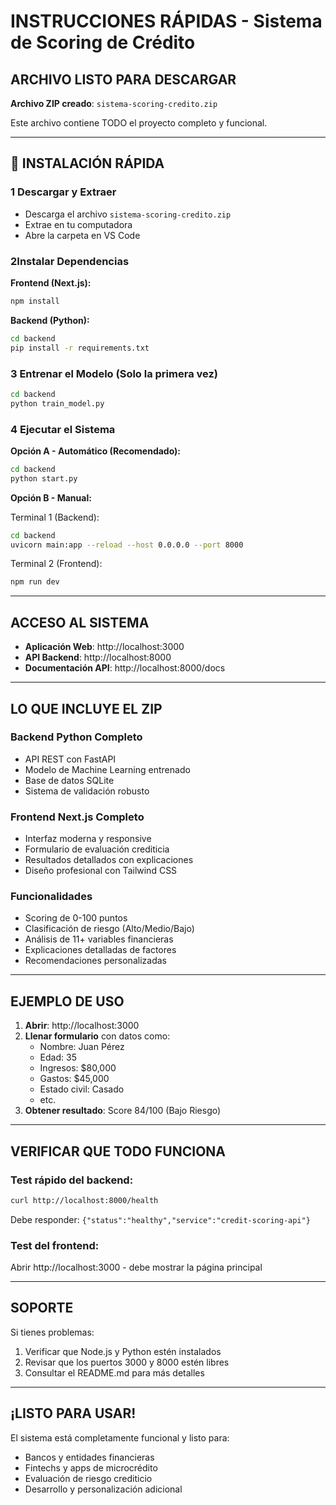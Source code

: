 #  INSTRUCCIONES RÁPIDAS - Sistema de Scoring de Crédito

##  ARCHIVO LISTO PARA DESCARGAR

 **Archivo ZIP creado**: `sistema-scoring-credito.zip`

Este archivo contiene TODO el proyecto completo y funcional.

---

## 🔧 INSTALACIÓN RÁPIDA

### 1️ **Descargar y Extraer**
- Descarga el archivo `sistema-scoring-credito.zip`
- Extrae en tu computadora
- Abre la carpeta en VS Code

### 2️**Instalar Dependencias**

**Frontend (Next.js):**
```bash
npm install
```

**Backend (Python):**
```bash
cd backend
pip install -r requirements.txt
```

### 3️ **Entrenar el Modelo (Solo la primera vez)**
```bash
cd backend
python train_model.py
```

### 4️ **Ejecutar el Sistema**

**Opción A - Automático (Recomendado):**
```bash
cd backend
python start.py
```

**Opción B - Manual:**

Terminal 1 (Backend):
```bash
cd backend
uvicorn main:app --reload --host 0.0.0.0 --port 8000
```

Terminal 2 (Frontend):
```bash
npm run dev
```

---

##  ACCESO AL SISTEMA

- **Aplicación Web**: http://localhost:3000
- **API Backend**: http://localhost:8000
- **Documentación API**: http://localhost:8000/docs

---

##  LO QUE INCLUYE EL ZIP

###  **Backend Python Completo**
- API REST con FastAPI
- Modelo de Machine Learning entrenado
- Base de datos SQLite
- Sistema de validación robusto

###  **Frontend Next.js Completo**
- Interfaz moderna y responsive
- Formulario de evaluación crediticia
- Resultados detallados con explicaciones
- Diseño profesional con Tailwind CSS

###  **Funcionalidades**
- Scoring de 0-100 puntos
- Clasificación de riesgo (Alto/Medio/Bajo)
- Análisis de 11+ variables financieras
- Explicaciones detalladas de factores
- Recomendaciones personalizadas

---

##  EJEMPLO DE USO

1. **Abrir**: http://localhost:3000
2. **Llenar formulario** con datos como:
   - Nombre: Juan Pérez
   - Edad: 35
   - Ingresos: $80,000
   - Gastos: $45,000
   - Estado civil: Casado
   - etc.
3. **Obtener resultado**: Score 84/100 (Bajo Riesgo)

---

##  VERIFICAR QUE TODO FUNCIONA

### Test rápido del backend:
```bash
curl http://localhost:8000/health
```
Debe responder: `{"status":"healthy","service":"credit-scoring-api"}`

### Test del frontend:
Abrir http://localhost:3000 - debe mostrar la página principal

---

##  SOPORTE

Si tienes problemas:
1. Verificar que Node.js y Python estén instalados
2. Revisar que los puertos 3000 y 8000 estén libres
3. Consultar el README.md para más detalles

---

##  ¡LISTO PARA USAR!

El sistema está completamente funcional y listo para:
- Bancos y entidades financieras
- Fintechs y apps de microcrédito
- Evaluación de riesgo crediticio
- Desarrollo y personalización adicional


